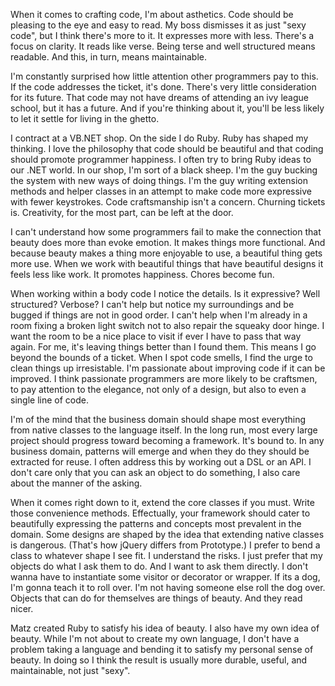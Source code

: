 When it comes to crafting code, I'm about asthetics.  Code should be pleasing to the eye and easy to read.  My boss dismisses it as just "sexy code", but I think there's more to it.  It expresses more with less.  There's a focus on clarity.  It reads like verse.  Being terse and well structured means readable.  And this, in turn, means maintainable.

I'm constantly surprised how little attention other programmers pay to this.  If the code addresses the ticket, it's done.  There's very little consideration for its future.  That code may not have dreams of attending an ivy league school, but it has a future.  And if you're thinking about it, you'll be less likely to let it settle for living in the ghetto.

I contract at a VB.NET shop.  On the side I do Ruby.  Ruby has shaped my thinking.  I love the philosophy that code should be beautiful and that coding should promote programmer happiness.  I often try to bring Ruby ideas to our .NET world.  In our shop, I'm sort of a black sheep.  I'm the guy bucking the system with new ways of doing things.  I'm the guy writing extension methods and helper classes in an attempt to make code more expressive with fewer keystrokes.  Code craftsmanship isn't a concern.  Churning tickets is.  Creativity, for the most part, can be left at the door.

I can't understand how some programmers fail to make the connection that beauty does more than evoke emotion.  It makes things more functional.  And because beauty makes a thing more enjoyable to use, a beautiful thing gets more use.  When we work with beautiful things that have beautiful designs it feels less like work.  It promotes happiness.  Chores become fun.

When working within a body code I notice the details.  Is it expressive?  Well structured?  Verbose?  I can't help but notice my surroundings and be bugged if things are not in good order.  I can't help when I'm already in a room fixing a broken light switch not to also repair the squeaky door hinge.  I want the room to be a nice place to visit if ever I have to pass that way again.  For me, it's leaving things better than I found them.  This means I go beyond the bounds of a ticket.  When I spot code smells, I find the urge to clean things up irresistable.  I'm passionate about improving code if it can be improved.  I think passionate programmers are more likely to be craftsmen, to pay attention to the elegance, not only of a design, but also to even a single line of code.  

I'm of the mind that the business domain should shape most everything from native classes to the language itself.  In the long run, most every large project should progress toward becoming a framework.  It's bound to.  In any business domain, patterns will emerge and when they do they should be extracted for reuse.  I often address this by working out a DSL or an API.  I don't care only that you can ask an object to do something, I also care about the manner of the asking.

When it comes right down to it, extend the core classes if you must.  Write those convenience methods.  Effectually, your framework should cater to beautifully expressing the patterns and concepts most prevalent in the domain.  Some designs are shaped by the idea that extending native classes is dangerous.  (That's how jQuery differs from Prototype.)  I prefer to bend a class to whatever shape I see fit.  I understand the risks.  I just prefer that my objects do what I ask them to do.  And I want to ask them directly.  I don't wanna have to instantiate some visitor or decorator or wrapper.  If its a dog, I'm gonna teach it to roll over.  I'm not having someone else roll the dog over.  Objects that can do for themselves are things of beauty.  And they read nicer.

Matz created Ruby to satisfy his idea of beauty.  I also have my own idea of beauty.  While I'm not about to create my own language, I don't have a problem taking a language and bending it to satisfy my personal sense of beauty.  In doing so I think the result is usually more durable, useful, and maintainable, not just "sexy".
